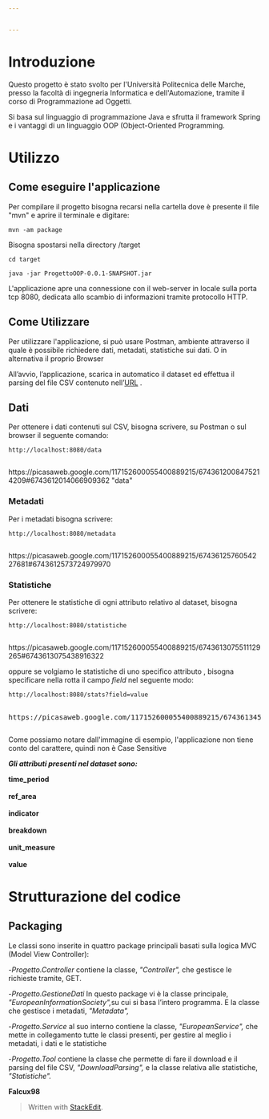 ```yaml
---


---
```


<h1 id="introduzione">Introduzione</h1>  
<p>Questo progetto è stato svolto per l'Università Politecnica delle Marche, presso la facoltà di ingegneria Informatica e dell'Automazione, tramite il corso di Programmazione ad Oggetti.
</p><p>Si basa sul linguaggio di programmazione Java e sfrutta il framework Spring e i vantaggi di un linguaggio OOP (Object-Oriented Programming.</p>  
<h1 id="utilizzo-del-software">Utilizzo</h1>
<h2 id="come-eseguire-l'applicazione">Come eseguire l'applicazione</h2>
<p>Per compilare il progetto bisogna recarsi nella cartella dove è presente il file "mvn" e aprire il terminale e digitare:
</p><p></p><pre><code>mvn -am package</code></pre>
<p></p><p>Bisogna spostarsi nella directory /target
</p><p></p><pre><code>cd target</code></pre>
<p></p><p></p><pre><code>java -jar ProgettoOOP-0.0.1-SNAPSHOT.jar</code></pre>
<p></p><p></p><p>
L'applicazione apre una connessione con il web-server in locale 
sulla porta tcp 8080, dedicata allo scambio di informazioni
tramite protocollo HTTP.
</p><h2 id="come-utilizzare">Come Utilizzare</h2>  
<p></p><p>Per utilizzare l'applicazione, si può usare Postman, ambiente
attraverso il quale è possibile richiedere dati, metadati, 
statistiche sui dati. O in alternativa il proprio Browser
</p><p>All’avvio, l’applicazione, scarica in automatico il dataset
ed effettua il parsing del file CSV contenuto nell’<a href="http://data.europa.eu/euodp/data/api/3/action/package_show?id=GIGFgVkEyuzYNvbktE7tAQ">URL</a> .
</p><h2 id="dati">Dati</h2>  
<p></p><p>Per ottenere i dati contenuti sul CSV, bisogna scrivere,
su Postman o sul browser il seguente comando: 
</p><pre><code>http://localhost:8080/data </code><p></p></pre>
https://picasaweb.google.com/117152600055400889215/6743612008475214209#6743612014066909362 "data"
<p></p><h3 id="metadati">Metadati</h3>  
<p>Per i metadati bisogna scrivere:</p>  
<pre><code>http://localhost:8080/metadata </code><p></p></pre>
 https://picasaweb.google.com/117152600055400889215/6743612576054227681#6743612573724979970  
<h3 id="statistiche">Statistiche</h3>  
<p>Per ottenere le statistiche di ogni attributo relativo al dataset, bisogna scrivere:</p>  
<pre><code>http://localhost:8080/statistiche </code><p></p></pre>
https://picasaweb.google.com/117152600055400889215/6743613075511129265#6743613075438916322
<p>oppure se volgiamo le statistiche di uno specifico attributo , bisogna specificare nella rotta il campo <em>field</em> nel seguente modo:</p>  
<pre><code>http://localhost:8080/stats?field=value </code><p>
https://picasaweb.google.com/117152600055400889215/6743613451786695969#6743613450774963362
</p><p></p></pre>
Come possiamo notare dall'immagine di esempio, l'applicazione non tiene conto del carattere, quindi non è Case Sensitive
<p><em><strong>Gli attributi presenti nel dataset sono:</strong></em><br>  
</p><p><strong>time_period<br><br>  
ref_area <br><br>  
indicator<br><br>  
breakdown<br><br>  
unit_measure<br><br>  
value<br></strong></p>  
<h1 id="strutturazione-del-codice">Strutturazione del codice</h1>  
<h2 id="packaging">Packaging</h2>  
<p>Le classi sono inserite in quattro package principali basati sulla logica MVC (Model View Controller):</p>  
<p>-<em>Progetto.Controller</em> contiene la classe, <em>"Controller",</em> che gestisce le richieste tramite, GET.</p>  
<p>-<em>Progetto.GestioneDati</em> In questo package vi è la classe principale,  <em>"EuropeanInformationSociety",</em>su cui si basa l’intero programma.
E la classe che gestisce i metadati, <em>"Metadata",</em></p>  
<p>-<em>Progetto.Service</em> al suo interno contiene la classe,  <em>"EuropeanService",</em> che mette in collegamento tutte le classi presenti, per gestire al meglio i metadati, i dati e le statistiche</p>
<p>-<em>Progetto.Tool</em> contiene la classe che permette di fare il download e il parsing del file CSV,  <em>"DownloadParsing",</em> e la classe relativa alle statistiche,  <em>"Statistiche".</em></p>  
<p><strong>Falcux98<strong></strong></strong></p>  
<blockquote>  
<p>Written with <a href="https://stackedit.io/">StackEdit</a>.</p>  
</blockquote>

